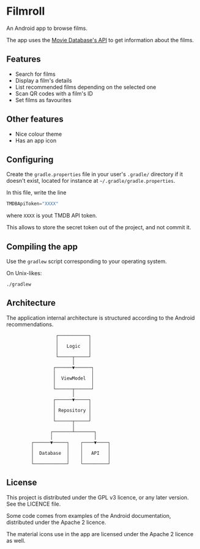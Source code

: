 Filmroll
=========

An Android app to browse films.

The app uses the [Movie Database's API](https://developer.themoviedb.org/docs) to get
information about the films.

Features
---------

- Search for films
- Display a film's details
- List recommended films depending on the selected one
- Scan QR codes with a film's ID
- Set films as favourites

## Other features

- Nice colour theme
- Has an app icon

Configuring
------------

Create the `gradle.properties` file in your user's `.gradle/` directory if it
doesn't exist, located for instance at `~/.gradle/gradle.properties`.

In this file, write the line
```gradle
TMDBApiToken="XXXX"
```
where `XXXX` is yout TMDB API token.

This allows to store the secret token out of the project, and not commit it.

Compiling the app
-----------------

Use the `gradlew` script corresponding to your operating system.

On Unix-likes:

```shell
./gradlew
```

Architecture
------------

The application internal architecture is structured according to the Android
recommendations.

```
                  ┌───────────┐
                  │           │
                  │   Logic   │
                  │           │
                  └─────┬─────┘
                        │
                 ┌──────▼──────┐
                 │             │
                 │  ViewModel  │
                 │             │
                 └──────┬──────┘
                        │
                 ┌──────▼─────┐
                 │            │
                 │ Repository │
                 │            │
                 └──────┬─────┘
                        │
                ┌───────┴───────┐
                │               │
         ┌──────▼─────┐    ┌────▼────┐
         │            │    │         │
         │  Database  │    │   API   │
         │            │    │         │
         └────────────┘    └─────────┘
```

License
-------

This project is distributed under the GPL v3 licence, or any later version. See the LICENCE file.

Some code comes from examples of the Android documentation, distributed under the Apache 2 licence.

The material icons use in the app are licensed under the Apache 2 licence as well.
